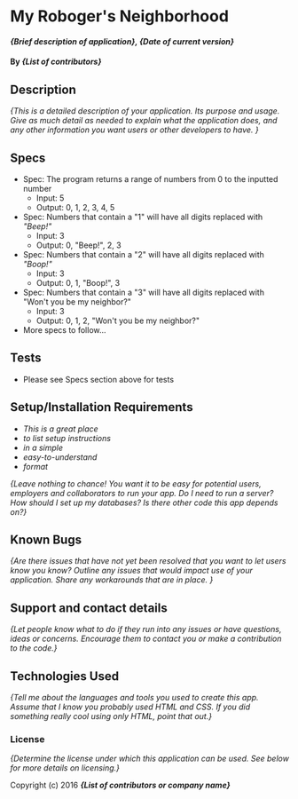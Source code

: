 # My Roboger's Neighborhood

#### _{Brief description of application}, {Date of current version}_

#### By _**{List of contributors}**_

## Description

_{This is a detailed description of your application. Its purpose and usage.  Give as much detail as needed to explain what the application does, and any other information you want users or other developers to have. }_

## Specs

* Spec: The program returns a range of numbers from 0 to the inputted number
    * Input: 5
    * Output: 0, 1, 2, 3, 4, 5
* Spec: Numbers that contain a "1" will have all digits replaced with <em>"Beep!"</em>
    * Input: 3
    * Output: 0, "Beep!", 2, 3
* Spec: Numbers that contain a "2" will have all digits replaced with <em>"Boop!"</em>
    * Input: 3
    * Output: 0, 1, "Boop!", 3
* Spec: Numbers that contain a "3" will have all digits replaced with "Won't you be my neighbor?"
    * Input: 3
    * Output: 0, 1, 2, "Won't you be my neighbor?"
* More specs to follow...

## Tests

* Please see Specs section above for tests

## Setup/Installation Requirements

* _This is a great place_
* _to list setup instructions_
* _in a simple_
* _easy-to-understand_
* _format_

_{Leave nothing to chance! You want it to be easy for potential users, employers and collaborators to run your app. Do I need to run a server? How should I set up my databases? Is there other code this app depends on?}_

## Known Bugs

_{Are there issues that have not yet been resolved that you want to let users know you know?  Outline any issues that would impact use of your application.  Share any workarounds that are in place. }_

## Support and contact details

_{Let people know what to do if they run into any issues or have questions, ideas or concerns.  Encourage them to contact you or make a contribution to the code.}_

## Technologies Used

_{Tell me about the languages and tools you used to create this app. Assume that I know you probably used HTML and CSS. If you did something really cool using only HTML, point that out.}_

### License

*{Determine the license under which this application can be used.  See below for more details on licensing.}*

Copyright (c) 2016 **_{List of contributors or company name}_**